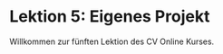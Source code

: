 <!--
author:     Leon Endris

email:      leendris@uni-koblenz.de

version:    0.0.1

language:   de

narrator:   Deutsch Female

comment:    Dies ist die fünfte und letzte Lektion 
            des CV Online Kurses. Hier soll ein
            eigenes kleines Projekt realisiert werden.

link:       ../CSS/main.css 

script:     ../JavaScript/LiaScriptCustom.js

-->

# Lektion 5: Eigenes Projekt
Willkommen zur fünften Lektion des CV Online Kurses. 